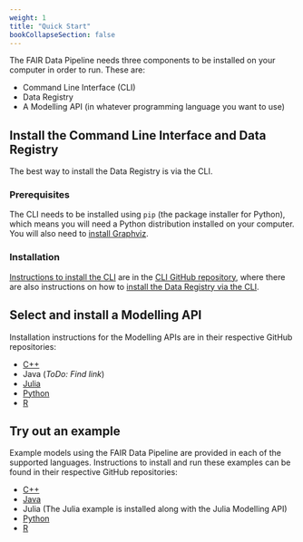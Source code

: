 ```yaml
---
weight: 1
title: "Quick Start"
bookCollapseSection: false
---
```


The FAIR Data Pipeline needs three components to be installed on your computer in order to run. These are:

- Command Line Interface (CLI)
- Data Registry
- A Modelling API (in whatever programming language you want to use)

## Install the Command Line Interface and Data Registry

The best way to install the Data Registry is via the CLI.

### Prerequisites

The CLI needs to be installed using `pip` (the package installer for Python), which means you will need a Python distribution installed on your computer. You will also need to [install Graphviz](https://graphviz.org/).

### Installation

[Instructions to install the CLI](https://github.com/FAIRDataPipeline/FAIR-CLI#installation) are in the [CLI GitHub repository](https://github.com/FAIRDataPipeline/FAIR-CLI), where there are also instructions on how to [install the Data Registry via the CLI](https://github.com/FAIRDataPipeline/FAIR-CLI#registry).

## Select and install a Modelling API

Installation instructions for the Modelling APIs are in their respective GitHub repositories:

- [C++](https://github.com/FAIRDataPipeline/cppDataPipeline#installation)
- Java (*ToDo: Find link*)
- [Julia](https://github.com/FAIRDataPipeline/DataPipeline.jl#installation)
- [Python](https://github.com/FAIRDataPipeline/pyDataPipeline#installation)
- [R](https://github.com/FAIRDataPipeline/rDataPipeline#installation)

## Try out an example

Example models using the FAIR Data Pipeline are provided in each of the supported languages. Instructions to install and run these examples can be found in their respective GitHub repositories:

- [C++](https://github.com/FAIRDataPipeline/cppSimpleModel)
- [Java](https://github.com/FAIRDataPipeline/javaSimpleModel)
- Julia (The Julia example is installed along with the Julia Modelling API)
- [Python](https://github.com/FAIRDataPipeline/pySimpleModel)
- [R](https://github.com/FAIRDataPipeline/rSimpleModel)
